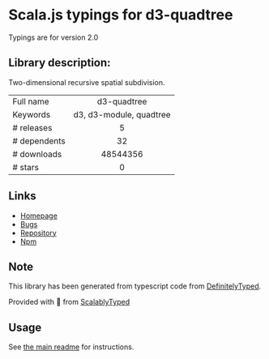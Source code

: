 
# Scala.js typings for d3-quadtree

Typings are for version 2.0

## Library description:
Two-dimensional recursive spatial subdivision.

|                    |                 |
| ------------------ | :-------------: |
| Full name          | d3-quadtree |
| Keywords           | d3, d3-module, quadtree |
| # releases         | 5 |
| # dependents       | 32 |
| # downloads        | 48544356 |
| # stars            | 0 |

## Links
- [Homepage](https://d3js.org/d3-quadtree/)
- [Bugs](https://github.com/d3/d3-quadtree/issues)
- [Repository](https://github.com/d3/d3-quadtree)
- [Npm](https://www.npmjs.com/package/d3-quadtree)
    


## Note
This library has been generated from typescript code from [DefinitelyTyped](https://definitelytyped.org).

Provided with :purple_heart: from [ScalablyTyped](https://github.com/oyvindberg/ScalablyTyped)

## Usage
See [the main readme](../../readme.md) for instructions.


